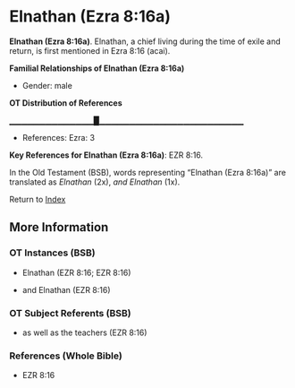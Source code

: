 # Elnathan (Ezra 8:16a)
**Elnathan (Ezra 8:16a)**. 
Elnathan, a chief living during the time of exile and return, is first mentioned in Ezra 8:16 (acai). 




**Familial Relationships of Elnathan (Ezra 8:16a)**


* Gender: male


**OT Distribution of References**

▁▁▁▁▁▁▁▁▁▁▁▁▁▁█▁▁▁▁▁▁▁▁▁▁▁▁▁▁▁▁▁▁▁▁▁▁▁▁
* References: Ezra: 3



**Key References for Elnathan (Ezra 8:16a)**: 
EZR 8:16. 


In the Old Testament (BSB), words representing “Elnathan (Ezra 8:16a)” are translated as 
*Elnathan* (2x), *and Elnathan* (1x). 




Return to [Index](00-Index.md)

## More Information

### OT Instances (BSB)

* Elnathan (EZR 8:16; EZR 8:16)

* and Elnathan (EZR 8:16)



### OT Subject Referents (BSB)

* as well as the teachers (EZR 8:16)



### References (Whole Bible)

* EZR 8:16



